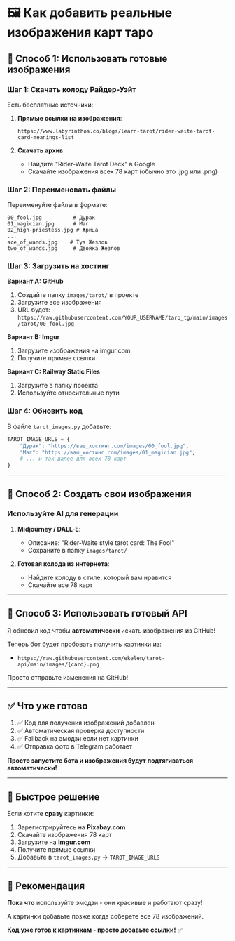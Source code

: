 # 🖼️ Как добавить реальные изображения карт таро

## 🎯 Способ 1: Использовать готовые изображения

### Шаг 1: Скачать колоду Райдер-Уэйт

Есть бесплатные источники:

1. **Прямые ссылки на изображения**:
   ```
   https://www.labyrinthos.co/blogs/learn-tarot/rider-waite-tarot-card-meanings-list
   ```

2. **Скачать архив**:
   - Найдите "Rider-Waite Tarot Deck" в Google
   - Скачайте изображения всех 78 карт (обычно это .jpg или .png)

### Шаг 2: Переименовать файлы

Переименуйте файлы в формате:
```
00_fool.jpg          # Дурак
01_magician.jpg      # Маг
02_high-priestess.jpg # Жрица
...
ace_of_wands.jpg    # Туз Жезлов
two_of_wands.jpg     # Двойка Жезлов
```

### Шаг 3: Загрузить на хостинг

**Вариант A: GitHub**
1. Создайте папку `images/tarot/` в проекте
2. Загрузите все изображения
3. URL будет: `https://raw.githubusercontent.com/YOUR_USERNAME/taro_tg/main/images/tarot/00_fool.jpg`

**Вариант B: Imgur**
1. Загрузите изображения на imgur.com
2. Получите прямые ссылки

**Вариант C: Railway Static Files**
1. Загрузите в папку проекта
2. Используйте относительные пути

### Шаг 4: Обновить код

В файле `tarot_images.py` добавьте:

```python
TAROT_IMAGE_URLS = {
    "Дурак": "https://ваш_хостинг.com/images/00_fool.jpg",
    "Маг": "https://ваш_хостинг.com/images/01_magician.jpg",
    # ... и так далее для всех 78 карт
}
```

---

## 🎨 Способ 2: Создать свои изображения

### Используйте AI для генерации

1. **Midjourney / DALL-E**:
   - Описание: "Rider-Waite style tarot card: The Fool"
   - Сохраните в папку `images/tarot/`

2. **Готовая колода из интернета**:
   - Найдите колоду в стиле, который вам нравится
   - Скачайте все 78 карт

---

## 🚀 Способ 3: Использовать готовый API

Я обновил код чтобы **автоматически** искать изображения из GitHub!

Теперь бот будет пробовать получить картинки из:
- `https://raw.githubusercontent.com/ekelen/tarot-api/main/images/{card}.png`

Просто отправьте изменения на GitHub!

---

## ✅ Что уже готово

1. ✅ Код для получения изображений добавлен
2. ✅ Автоматическая проверка доступности
3. ✅ Fallback на эмодзи если нет картинки
4. ✅ Отправка фото в Telegram работает

**Просто запустите бота и изображения будут подтягиваться автоматически!**

---

## 📝 Быстрое решение

Если хотите **сразу** картинки:

1. Зарегистрируйтесь на **Pixabay.com**
2. Скачайте изображения 78 карт
3. Загрузите на **Imgur.com**
4. Получите прямые ссылки
5. Добавьте в `tarot_images.py` → `TAROT_IMAGE_URLS`

---

## 🎯 Рекомендация

**Пока что** используйте эмодзи - они красивые и работают сразу!

А картинки добавьте позже когда соберете все 78 изображений.

**Код уже готов к картинкам - просто добавьте ссылки!** ✅

